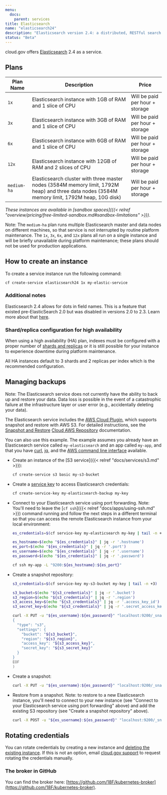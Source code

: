 ```yaml
---
menu:
  docs:
    parent: services
title: Elasticsearch
name: "elasticsearch24"
description: "Elasticsearch version 2.4: a distributed, RESTful search and analytics engine"
status: "Beta"
---
```


cloud.gov offers [Elasticsearch](https://www.elastic.co/) 2.4 as a service.

## Plans

Plan Name | Description | Price
--------- | ----------- | -----
`1x`  | Elasticsearch instance with 1GB of RAM and 1 slice of CPU   | Will be paid per hour + storage
`3x`  | Elasticsearch instance with 3GB of RAM and 1 slice of CPU   | Will be paid per hour + storage
`6x`  | Elasticsearch instance with 6GB of RAM and 1 slice of CPU   | Will be paid per hour + storage
`12x` | Elasticsearch instance with 12GB of RAM and 2 slices of CPU | Will be paid per hour + storage
`medium-ha` | Elasticsearch cluster with three master nodes (3584M memory limit, 1792M heap) and three data nodes (3584M memory limit, 1792M heap, 10G disk) | Will be paid per hour + storage

*These instances are available in [sandbox spaces]({{< relref "overview/pricing/free-limited-sandbox.md#sandbox-limitations" >}}).*

Note: The `medium-ha` plan runs multiple Elasticsearch master and data nodes on different machines, so that service is not interrupted by routine platform maintenance. The `1x`, `3x`, `6x`, and `12x` plans all run on a single instance and will be briefly unavailable during platform maintenance; these plans should not be used for production applications.

## How to create an instance

To create a service instance run the following command:

```sh
cf create-service elasticsearch24 1x my-elastic-service
```

### Additional notes

Elasticsearch 2.4 allows for dots in field names. This is a feature that existed
pre-ElasticSearch 2.0 but was disabled in versions 2.0 to 2.3. Learn more about
that [here](https://www.elastic.co/guide/en/elasticsearch/reference/2.4/dots-in-names.html).

### Shard/replica configuration for high availability

When using a high availability (HA) plan, indexes must be configured with a proper number of [shards and replicas](https://www.elastic.co/guide/en/elasticsearch/reference/2.4/_basic_concepts.html#_shards_amp_replicas) or it is still possible for your instance to experience downtime during platform maintenance.

All HA instances default to 3 shards and 2 replicas per index which is the recommended configuration.

## Managing backups

Note: The Elasticsearch service does not currently have the ability to back up and restore your data. Data loss is possible in the event of a catastrophic failure at the infrastructure layer or user error (e.g., accidentally deleting your data).

The Elasticsearch service includes the [AWS Cloud Plugin](https://www.elastic.co/guide/en/elasticsearch/plugins/2.4/cloud-aws.html), which supports snapshot and restore with AWS S3. For detailed instructions, see the [Snapshot and Restore](https://www.elastic.co/guide/en/elasticsearch/reference/2.4/modules-snapshots.html) [Cloud AWS Repository](https://www.elastic.co/guide/en/elasticsearch/plugins/2.2/cloud-aws-repository.html) documentation.

You can also use this example. The example assumes you already have an Elasticsearch service called `my-elasticsearch` and an app called `my-app`, and that you have [curl](https://curl.haxx.se/), [jq](https://stedolan.github.io/jq/), and the [AWS command line interface](https://aws.amazon.com/cli/) available.

* Create an instance of the [S3 service]({{< relref "docs/services/s3.md" >}}):

    ```sh
    cf create-service s3 basic my-s3-bucket
    ```

* Create a [service key](https://docs.cloudfoundry.org/devguide/services/service-keys.html) to access Elasticsearch credentials:

    ```sh
    cf create-service-key my-elasticsearch-backup my-key
    ```

* Connect to your Elasticsearch service using port forwarding. Note: You'll need to leave the [`cf ssh`]({{< relref "docs/apps/using-ssh.md" >}}) command running and follow the next steps in a different terminal so that you can access the remote Elasticsearch instance from your local environment:

    ```sh
    es_credentials=$(cf service-key my-elasticsearch my-key | tail -n +3)

    es_hostname=$(echo "${es_credentials}" | jq -r '.hostname')
    es_port=$(echo "${es_credentials}" | jq -r '.port')
    es_username=$(echo "${es_credentials}" | jq -r '.username')
    es_password=$(echo "${es_credentials}" | jq -r '.password')

    cf ssh my-app -L "9200:${es_hostname}:${es_port}"
    ```

* Create a snapshot repository:

    ```sh
    s3_credentials=$(cf service-key my-s3-bucket my-key | tail -n +3)

    s3_bucket=$(echo "${s3_credentials}" | jq -r '.bucket')
    s3_region=$(echo "${s3_credentials}" | jq -r '.region')
    s3_access_key=$(echo "${s3_credentials}" | jq -r '.access_key_id')
    s3_secret_key=$(echo "${s3_credentials}" | jq -r '.secret_access_key')

    curl -X PUT -u "${es_username}:${es_password}" "localhost:9200/_snapshot/my_s3_repository" -d @<(cat <<EOF
    {
      "type": "s3",
      "settings": {
        "bucket": "${s3_bucket}",
        "region": "${s3_region}",
        "access_key": "${s3_access_key}",
        "secret_key": "${s3_secret_key}"
      }
    }
    EOF
    )
    ```

* Create a snapshot:

    ```sh
    curl -X PUT -u "${es_username}:${es_password}" "localhost:9200/_snapshot/my_s3_repository/my_s3_snapshot"
    ```

* Restore from a snapshot. Note: to restore to a new Elasticsearch instance, you'll need to connect to your new instance (see "Connect to your Elasticsearch service using port forwarding" above) and add the existing S3 repository (see "Create a snapshot repository" above).

    ```sh
    curl -X POST -u "${es_username}:${es_password}" "localhost:9200/_snapshot/my_s3_repository/my_s3_snapshot/_restore"
    ```

## Rotating credentials

You can rotate credentials by creating a new instance and [deleting the existing instance](https://cli.cloudfoundry.org/en-US/cf/delete-service.html). If this is not an option, email [cloud.gov support](mailto:cloud-gov-support@gsa.gov) to request rotating the credentials manually.

### The broker in GitHub

You can find the broker here: [https://github.com/18F/kubernetes-broker](https://github.com/18F/kubernetes-broker).
